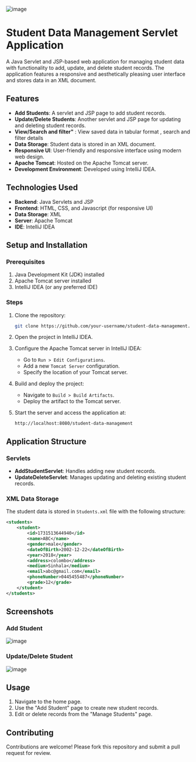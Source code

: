 ![image](https://github.com/user-attachments/assets/de7e2fe7-8924-4093-acf0-faf106d1ce72)

# Student Data Management Servlet Application

A Java Servlet and JSP-based web application for managing student data with functionality to add, update, and delete student records. The application features a responsive and aesthetically pleasing user interface and stores data in an XML document. 

## Features

- **Add Students**: A servlet and JSP page to add student records.
- **Update/Delete Students**: Another servlet and JSP page for updating and deleting student records.
- **View/Search and filter"** : View saved data in tabular format , search and filter details
- **Data Storage**: Student data is stored in an XML document.
- **Responsive UI**: User-friendly and responsive interface using modern web design.
- **Apache Tomcat**: Hosted on the Apache Tomcat server.
- **Development Environment**: Developed using IntelliJ IDEA.

## Technologies Used

- **Backend**: Java Servlets and JSP
- **Frontend**: HTML, CSS, and Javascript (for responsive UI)
- **Data Storage**: XML
- **Server**: Apache Tomcat
- **IDE**: IntelliJ IDEA

## Setup and Installation

### Prerequisites

1. Java Development Kit (JDK) installed
2. Apache Tomcat server installed
3. IntelliJ IDEA (or any preferred IDE)

### Steps

1. Clone the repository:
   ```bash
   git clone https://github.com/your-username/student-data-management.git
   ```

2. Open the project in IntelliJ IDEA.

3. Configure the Apache Tomcat server in IntelliJ IDEA:
   - Go to `Run > Edit Configurations`.
   - Add a new `Tomcat Server` configuration.
   - Specify the location of your Tomcat server.

4. Build and deploy the project:
   - Navigate to `Build > Build Artifacts`.
   - Deploy the artifact to the Tomcat server.

5. Start the server and access the application at:
   ```
   http://localhost:8080/student-data-management
   ```

## Application Structure

### Servlets

- **AddStudentServlet**: Handles adding new student records.
- **UpdateDeleteServlet**: Manages updating and deleting existing student records.

### XML Data Storage

The student data is stored in `Students.xml` file with the following structure:

```xml
<students>
    <student>
		<id>1731513644940</id>
		<name>ABC</name>
		<gender>male</gender>
		<dateOfBirth>2002-12-22</dateOfBirth>
		<year>2018</year>
		<address>colombo</address>
		<medium>Sinhala</medium>
		<email>abc@gmail.com</email>
		<phoneNumber>0445455487</phoneNumber>
		<grade>12</grade>
	</student>
</students>
```

## Screenshots

### Add Student
![image](https://github.com/user-attachments/assets/6b0b0047-0982-472d-9d7f-f46f6c96cae0)


### Update/Delete Student
![image](https://github.com/user-attachments/assets/b0d325b1-06c5-4fc6-be60-2778d37f7306)


## Usage

1. Navigate to the home page.
2. Use the "Add Student" page to create new student records.
3. Edit or delete records from the "Manage Students" page.

## Contributing

Contributions are welcome! Please fork this repository and submit a pull request for review.


